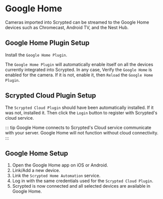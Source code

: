 # Google Home

Cameras imported into Scrypted can be streamed to the Google Home devices such as Chromecast, Android TV, and the Nest Hub.

<!--@include: ./parts/camera-preparation.md-->

## Google Home Plugin Setup

Install the `Google Home Plugin`.

The `Google Home Plugin` will automatically enable itself on all the devices currently integrated into Scrypted. In any case, Verify the `Google Home` is enabled for the camera. If it is not, enable it, then `Reload` the `Google Home Plugin`.

## Scrypted Cloud Plugin Setup

The `Scrypted Cloud Plugin` should have been automatically installed. If it was not, installed it. Then click the `Login` button to register with Scrypted's cloud service.

::: tip
Google Home connects to Scrypted's Cloud service communicate with your server. Google Home will not function without cloud connectivity.
:::

## Google Home Setup

1. Open the Google Home app on iOS or Android.
2. Link/Add a new device.
3. Link the `Scrypted Home Automation` service.
4. Log in with the same credentials used for the `Scrypted Cloud Plugin`.
5. Scrypted is now connected and all selected devices are available in Google Home.
